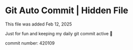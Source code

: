 # Git Auto Commit | Hidden File

This file was added Feb 12, 2025

Just for fun and keeping my daily git commit active 🤪

commit number: 420109
